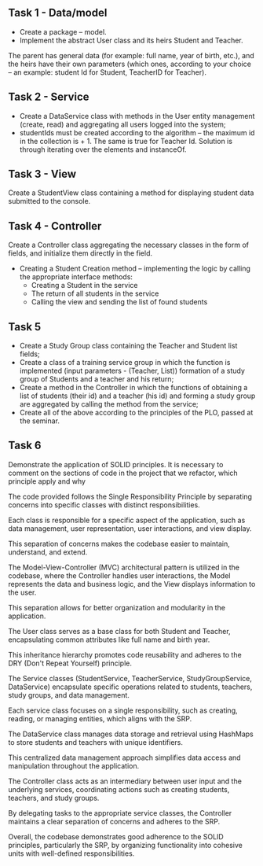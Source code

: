 ## Task 1 - Data/model

- Create a package – model.
- Implement the abstract User class and its heirs Student and Teacher.

The parent has general data (for example: full name, year of birth, etc.), and the heirs have their own parameters (which ones, according to your choice – an example: student Id for Student, TeacherID for Teacher).

## Task 2 - Service

- Create a DataService class with methods in the User entity management (create, read) and aggregating all users logged into the system;
- studentIds must be created according to the algorithm – the maximum id in the collection is + 1. The same is true for Teacher Id. Solution is through iterating over the elements and instanceOf.

## Task 3 - View

Create a StudentView class containing a method for displaying student data submitted to the console.

## Task 4 - Controller

Create a Controller class aggregating the necessary classes in the form of fields, and initialize them directly in the field.

- Creating a Student Creation method – implementing the logic by calling the appropriate interface methods:
  - Creating a Student in the service
  - The return of all students in the service
  - Calling the view and sending the list of found students

## Task 5

- Create a Study Group class containing the Teacher and Student list fields;
- Create a class of a training service group in which the function is implemented (input parameters - (Teacher, List<Strudent>)) formation of a study group of Students and a teacher and his return;
- Create a method in the Controller in which the functions of obtaining a list of students (their id) and a teacher (his id) and forming a study group are aggregated by calling the method from the service;
- Create all of the above according to the principles of the PLO, passed at the seminar.

## Task 6

Demonstrate the application of SOLID principles.
It is necessary to comment on the sections of code in the project that we refactor, which principle apply and why

The code provided follows the Single Responsibility Principle by separating concerns into specific classes with distinct responsibilities.

Each class is responsible for a specific aspect of the application, such as data management, user representation, user interactions, and view display.

This separation of concerns makes the codebase easier to maintain, understand, and extend.

The Model-View-Controller (MVC) architectural pattern is utilized in the codebase, where the Controller handles user interactions, the Model represents the data and business logic, and the View displays information to the user.

This separation allows for better organization and modularity in the application.

The User class serves as a base class for both Student and Teacher, encapsulating common attributes like full name and birth year.

This inheritance hierarchy promotes code reusability and adheres to the DRY (Don't Repeat Yourself) principle.

The Service classes (StudentService, TeacherService, StudyGroupService, DataService) encapsulate specific operations related to students, teachers, study groups, and data management.

Each service class focuses on a single responsibility, such as creating, reading, or managing entities, which aligns with the SRP.

The DataService class manages data storage and retrieval using HashMaps to store students and teachers with unique identifiers.

This centralized data management approach simplifies data access and manipulation throughout the application.

The Controller class acts as an intermediary between user input and the underlying services, coordinating actions such as creating students, teachers, and study groups.

By delegating tasks to the appropriate service classes, the Controller maintains a clear separation of concerns and adheres to the SRP.

Overall, the codebase demonstrates good adherence to the SOLID principles, particularly the SRP, by organizing functionality into cohesive units with well-defined responsibilities.
